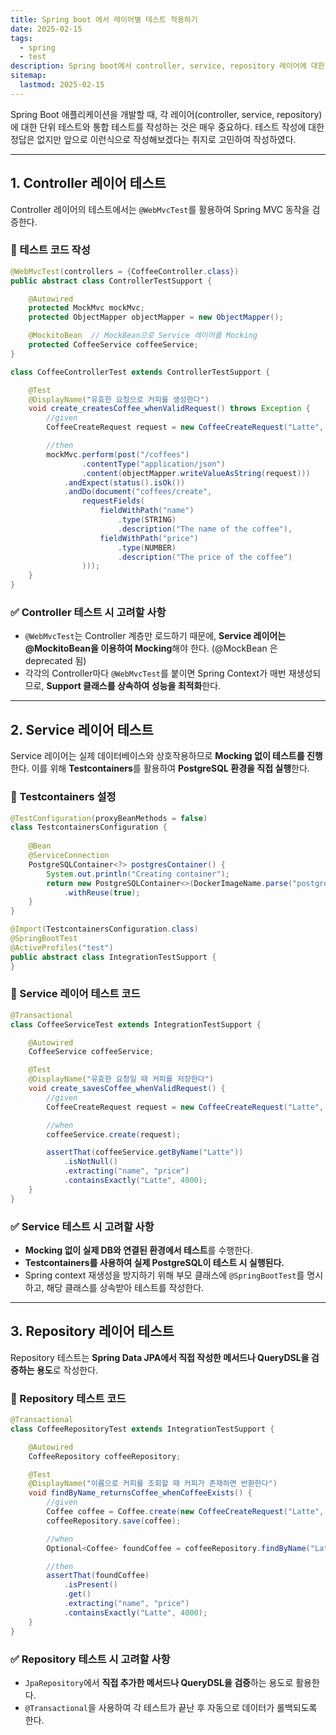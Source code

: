 ```yaml
---
title: Spring boot 에서 레이어별 테스트 적용하기
date: 2025-02-15
tags:
  - spring
  - test
description: Spring boot에서 controller, service, repository 레이어에 대한 테스트 작성하는 방법에 대하여 알아본다.
sitemap:
  lastmod: 2025-02-15
---
```





Spring Boot 애플리케이션을 개발할 때, 각 레이어(controller, service, repository)에 대한 단위 테스트와 통합 테스트를 작성하는 것은 매우 중요하다. 테스트 작성에 대한 정답은 없지만 앞으로 이런식으로 작성해보겠다는 취지로 고민하여 작성하였다.

---


## 1. Controller 레이어 테스트

Controller 레이어의 테스트에서는 `@WebMvcTest`를 활용하여 Spring MVC 동작을 검증한다.

### 📌 테스트 코드 작성

```java
@WebMvcTest(controllers = {CoffeeController.class})  
public abstract class ControllerTestSupport {  

    @Autowired  
    protected MockMvc mockMvc;  
    protected ObjectMapper objectMapper = new ObjectMapper();  

    @MockitoBean  // MockBean으로 Service 레이어를 Mocking
    protected CoffeeService coffeeService;  
}
```

```java
class CoffeeControllerTest extends ControllerTestSupport {  

    @Test  
    @DisplayName("유효한 요청으로 커피를 생성한다")  
    void create_createsCoffee_whenValidRequest() throws Exception {  
        //given  
        CoffeeCreateRequest request = new CoffeeCreateRequest("Latte", 4000);  

        //then  
        mockMvc.perform(post("/coffees")  
                .contentType("application/json")  
                .content(objectMapper.writeValueAsString(request)))  
            .andExpect(status().isOk())  
            .andDo(document("coffees/create",  
                requestFields(  
                    fieldWithPath("name")  
                        .type(STRING)  
                        .description("The name of the coffee"),  
                    fieldWithPath("price")  
                        .type(NUMBER)  
                        .description("The price of the coffee")  
                )));  
    }
}
```

### ✅ Controller 테스트 시 고려할 사항

- `@WebMvcTest`는 Controller 계층만 로드하기 때문에, **Service 레이어는 @MockitoBean을 이용하여 Mocking**해야 한다. (@MockBean 은 deprecated 됨)
- 각각의 Controller마다 `@WebMvcTest`를 붙이면 Spring Context가 매번 재생성되므로, **Support 클래스를 상속하여 성능을 최적화**한다.


---

## 2. Service 레이어 테스트

Service 레이어는 실제 데이터베이스와 상호작용하므로 **Mocking 없이 테스트를 진행**한다. 이를 위해 **Testcontainers**를 활용하여 **PostgreSQL 환경을 직접 실행**한다.

### 📌 Testcontainers 설정

```java
@TestConfiguration(proxyBeanMethods = false)  
class TestcontainersConfiguration {  
  
    @Bean  
    @ServiceConnection    
    PostgreSQLContainer<?> postgresContainer() {  
        System.out.println("Creating container");  
        return new PostgreSQLContainer<>(DockerImageName.parse("postgres:latest"))  
            .withReuse(true);  
    }  
}
```

```java
@Import(TestcontainersConfiguration.class)  
@SpringBootTest  
@ActiveProfiles("test")  
public abstract class IntegrationTestSupport {  
}
```

### 📌 Service 레이어 테스트 코드

```java
@Transactional
class CoffeeServiceTest extends IntegrationTestSupport {

    @Autowired
    CoffeeService coffeeService;

    @Test
    @DisplayName("유효한 요청일 때 커피를 저장한다")
    void create_savesCoffee_whenValidRequest() {
        //given  
        CoffeeCreateRequest request = new CoffeeCreateRequest("Latte", 4000);

        //when  
        coffeeService.create(request);

        assertThat(coffeeService.getByName("Latte"))
            .isNotNull()
            .extracting("name", "price")
            .containsExactly("Latte", 4000);
    }
}    
```

### ✅ Service 테스트 시 고려할 사항

- **Mocking 없이 실제 DB와 연결된 환경에서 테스트**를 수행한다.
- **Testcontainers를 사용하여 실제 PostgreSQL이 테스트 시 실행된다.**
- Spring context 재생성을 방지하기 위해 부모 클래스에 `@SpringBootTest`를 명시하고, 해당 클래스를 상속받아 테스트를 작성한다.


---

## 3. Repository 레이어 테스트

Repository 테스트는 **Spring Data JPA에서 직접 작성한 메서드나 QueryDSL을 검증하는 용도**로 작성한다.

### 📌 Repository 테스트 코드

```java
@Transactional
class CoffeeRepositoryTest extends IntegrationTestSupport {

    @Autowired
    CoffeeRepository coffeeRepository;

    @Test
    @DisplayName("이름으로 커피를 조회할 때 커피가 존재하면 반환한다")
    void findByName_returnsCoffee_whenCoffeeExists() {
        //given  
        Coffee coffee = Coffee.create(new CoffeeCreateRequest("Latte", 4000));
        coffeeRepository.save(coffee);

        //when  
        Optional<Coffee> foundCoffee = coffeeRepository.findByName("Latte");

        //then  
        assertThat(foundCoffee)
            .isPresent()
            .get()
            .extracting("name", "price")
            .containsExactly("Latte", 4000);
    }
}    
```

### ✅ Repository 테스트 시 고려할 사항

- `JpaRepository`에서 **직접 추가한 메서드나 QueryDSL을 검증**하는 용도로 활용한다.
- `@Transactional`을 사용하여 각 테스트가 끝난 후 자동으로 데이터가 롤백되도록 한다.
